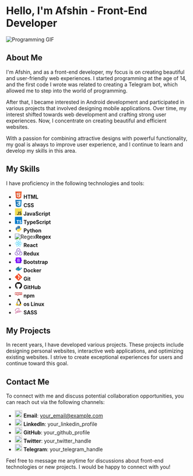 # Hello, I'm Afshin - Front-End Developer

![Programming GIF]("https://i.pinimg.com/originals/02/74/20/0274207612d515f49012c87803a9e631.gif")

## About Me
I'm Afshin, and as a front-end developer, my focus is on creating beautiful and user-friendly web experiences. I started programming at the age of 14, and the first code I wrote was related to creating a Telegram bot, which allowed me to step into the world of programming.

After that, I became interested in Android development and participated in various projects that involved designing mobile applications. Over time, my interest shifted towards web development and crafting strong user experiences. Now, I concentrate on creating beautiful and efficient websites.

With a passion for combining attractive designs with powerful functionality, my goal is always to improve user experience, and I continue to learn and develop my skills in this area.

## My Skills
I have proficiency in the following technologies and tools:
- <img src="https://raw.githubusercontent.com/devicons/devicon/master/icons/html5/html5-original.svg" alt="HTML Icon" width="20" height="20"> **HTML**
- <img src="https://raw.githubusercontent.com/devicons/devicon/master/icons/css3/css3-original.svg" alt="CSS Icon" width="20" height="20"> **CSS**
- <img src="https://raw.githubusercontent.com/devicons/devicon/master/icons/javascript/javascript-original.svg" alt="JavaScript Icon" width="20" height="20"> **JavaScript**
- <img src="https://raw.githubusercontent.com/devicons/devicon/master/icons/typescript/typescript-original.svg" alt="TypeScript Icon" width="20" height="20"> **TypeScript**
- <img src="https://raw.githubusercontent.com/devicons/devicon/master/icons/python/python-original.svg" alt="Python Icon" width="20" height="20"> **Python**
- <img src="https://howtodoinjava.com/wp-content/uploads/2012/12/regex-regular-expression.png" alt="Regex" width="20" height="20">**Regex**
- <img src="https://raw.githubusercontent.com/devicons/devicon/master/icons/react/react-original.svg" alt="React Icon" width="20" height="20"> **React**
- <img src="https://raw.githubusercontent.com/devicons/devicon/master/icons/redux/redux-original.svg" alt="Redux Icon" width="20" height="20"> **Redux**
- <img src="https://raw.githubusercontent.com/devicons/devicon/master/icons/bootstrap/bootstrap-original.svg" alt="Bootstrap Icon" width="20" height="20"> **Bootstrap**
- <img src="https://raw.githubusercontent.com/devicons/devicon/master/icons/docker/docker-original.svg" alt="Docker Icon" width="20" height="20"> **Docker**
- <img src="https://raw.githubusercontent.com/devicons/devicon/master/icons/git/git-original.svg" alt="Git Icon" width="20" height="20"> **Git**
- <img src="https://raw.githubusercontent.com/devicons/devicon/master/icons/github/github-original.svg" alt="GitHub Icon" width="20" height="20"> **GitHub**
- <img src="https://raw.githubusercontent.com/devicons/devicon/master/icons/npm/npm-original-wordmark.svg" alt="NPM Icon" width="20" height="20"> **npm**
- <img src="https://raw.githubusercontent.com/devicons/devicon/master/icons/linux/linux-original.svg" alt="Linux Icon" width="20" height="20"> **os Linux**
- <img src="https://raw.githubusercontent.com/devicons/devicon/master/icons/sass/sass-original.svg" alt="SASS Icon" width="20" height="20"> **SASS**

## My Projects
In recent years, I have developed various projects. These projects include designing personal websites, interactive web applications, and optimizing existing websites. I strive to create exceptional experiences for users and continue toward this goal.

## Contact Me
To connect with me and discuss potential collaboration opportunities, you can reach out via the following channels:
- <img src="https://img.icons8.com/ios-filled/50/000000/email.png" width="20" height="20"> **Email**: your_email@example.com
- <img src="https://img.icons8.com/ios-filled/50/000000/linkedin.png" width="20" height="20"> **LinkedIn**: your_linkedin_profile
- <img src="https://img.icons8.com/ios-filled/50/000000/github.png" width="20" height="20"> **GitHub**: your_github_profile
- <img src="https://img.icons8.com/ios-filled/50/000000/twitter.png" width="20" height="20"> **Twitter**: your_twitter_handle
- <img src="https://img.icons8.com/ios-filled/50/000000/telegram-app.png" width="20" height="20"> **Telegram**: your_telegram_handle

Feel free to message me anytime for discussions about front-end technologies or new projects. I would be happy to connect with you!
